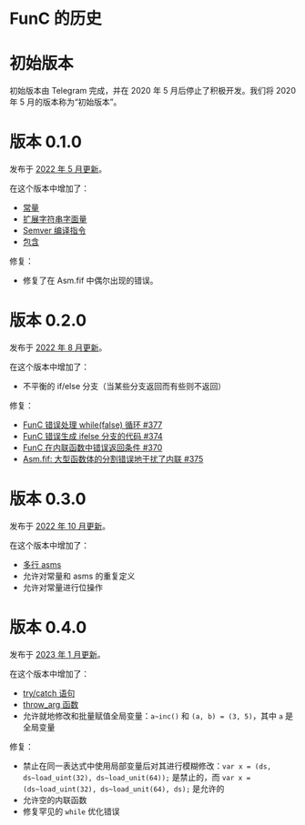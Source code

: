 # FunC 的历史

# 初始版本
初始版本由 Telegram 完成，并在 2020 年 5 月后停止了积极开发。我们将 2020 年 5 月的版本称为“初始版本”。

# 版本 0.1.0
发布于 [2022 年 5 月更新](https://github.com/ton-blockchain/ton/releases/tag/v2022.05)。

在这个版本中增加了：
- [常量](/develop/func/literals_identifiers#constants)
- [扩展字符串字面量](/develop/func/literals_identifiers#string-literals)
- [Semver 编译指令](/develop/func/compiler_directives#pragma-version)
- [包含](/develop/func/compiler_directives#pragma-version)

修复：
- 修复了在 Asm.fif 中偶尔出现的错误。

# 版本 0.2.0
发布于 [2022 年 8 月更新](https://github.com/ton-blockchain/ton/releases/tag/v2022.08)。

在这个版本中增加了：
- 不平衡的 if/else 分支（当某些分支返回而有些则不返回）

修复：
- [FunC 错误处理 while(false) 循环 #377](https://github.com/ton-blockchain/ton/issues/377)
- [FunC 错误生成 ifelse 分支的代码 #374](https://github.com/ton-blockchain/ton/issues/374)
- [FunC 在内联函数中错误返回条件 #370](https://github.com/ton-blockchain/ton/issues/370)
- [Asm.fif: 大型函数体的分割错误地干扰了内联 #375](https://github.com/ton-blockchain/ton/issues/375)

# 版本 0.3.0
发布于 [2022 年 10 月更新](https://github.com/ton-blockchain/ton/releases/tag/v2022.10)。

在这个版本中增加了：
- [多行 asms](/develop/func/functions#multiline-asms)
- 允许对常量和 asms 的重复定义
- 允许对常量进行位操作

# 版本 0.4.0
发布于 [2023 年 1 月更新](https://github.com/ton-blockchain/ton/releases/tag/v2023.01)。

在这个版本中增加了：
- [try/catch 语句](/develop/func/statements#try-catch-statements)
- [throw_arg 函数](/develop/func/builtins#throwing-exceptions)
- 允许就地修改和批量赋值全局变量：`a~inc()` 和 `(a, b) = (3, 5)`，其中 `a` 是全局变量

修复：
- 禁止在同一表达式中使用局部变量后对其进行模糊修改：`var x = (ds, ds~load_uint(32), ds~load_unit(64));` 是禁止的，而 `var x = (ds~load_uint(32), ds~load_unit(64), ds);` 是允许的
- 允许空的内联函数
- 修复罕见的 `while` 优化错误